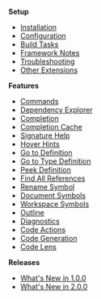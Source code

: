 **Setup**

- [Installation](https://github.com/vshaxe/vshaxe/wiki/Installation)
- [Configuration](https://github.com/vshaxe/vshaxe/wiki/Configuration)
- [Build Tasks](https://github.com/vshaxe/vshaxe/wiki/Build-Tasks)
- [Framework Notes](https://github.com/vshaxe/vshaxe/wiki/Framework-Notes)
- [Troubleshooting](https://github.com/vshaxe/vshaxe/wiki/Troubleshooting)
- [Other Extensions](https://github.com/vshaxe/vshaxe/wiki/Other-Extensions)

**Features**

- [Commands](https://github.com/vshaxe/vshaxe/wiki/Commands)
- [Dependency Explorer](https://github.com/vshaxe/vshaxe/wiki/Dependency-Explorer)
- [Completion](https://github.com/vshaxe/vshaxe/wiki/Completion)
- [Completion Cache](https://github.com/vshaxe/vshaxe/wiki/Completion-Cache)
- [Signature Help](https://github.com/vshaxe/vshaxe/wiki/Signature-Help)
- [Hover Hints](https://github.com/vshaxe/vshaxe/wiki/Hover-Hints)
- [Go to Definition](https://github.com/vshaxe/vshaxe/wiki/Go-to-Definition)
- [Go to Type Definition](https://github.com/vshaxe/vshaxe/wiki/Go-to-Type-Definition)
- [Peek Definition](https://github.com/vshaxe/vshaxe/wiki/Peek-Definition)
- [Find All References](https://github.com/vshaxe/vshaxe/wiki/Find-All-References)
- [Rename Symbol](https://github.com/vshaxe/vshaxe/wiki/Rename-Symbol)
- [Document Symbols](https://github.com/vshaxe/vshaxe/wiki/Document-Symbols)
- [Workspace Symbols](https://github.com/vshaxe/vshaxe/wiki/Workspace-Symbols)
- [Outline](https://github.com/vshaxe/vshaxe/wiki/Outline)
- [Diagnostics](https://github.com/vshaxe/vshaxe/wiki/Diagnostics)
- [Code Actions](https://github.com/vshaxe/vshaxe/wiki/Code-Actions)
- [Code Generation](https://github.com/vshaxe/vshaxe/wiki/Code-Generation)
- [Code Lens](https://github.com/vshaxe/vshaxe/wiki/Code-Lens)

**Releases**

- [What's New in 1.0.0](https://github.com/vshaxe/vshaxe/wiki/What's-New-in-1.0.0)
- [What's New in 2.0.0](https://github.com/vshaxe/vshaxe/wiki/What's-New-in-2.0.0)